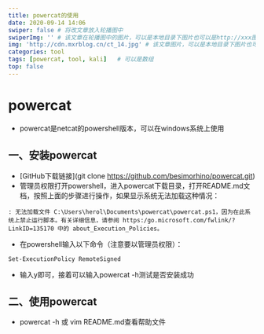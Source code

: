 ```yaml
---
title: powercat的使用
date: 2020-09-14 14:06
swiper: false # 将改文章放入轮播图中
swiperImg: '' # 该文章在轮播图中的图片，可以是本地目录下图片也可以是http://xxx图片
img: 'http://cdn.mxrblog.cn/ct_14.jpg' # 该文章图片，可以是本地目录下图片也可以是http://xxx图片
categories: tool
tags: [powercat, tool, kali]   # 可以是数组
top: false
---
```


# powercat

- powercat是netcat的powershell版本，可以在windows系统上使用

## 一、安装powercat

- [GitHub下载链接](git clone https://github.com/besimorhino/powercat.git)
- 管理员权限打开powershell，进入powercat下载目录，打开README.md文档，按照上面的步骤进行操作，如果显示系统无法加载这种情况：

<!--more-->
```
: 无法加载文件 C:\Users\herol\Documents\powercat\powercat.ps1，因为在此系统上禁止运行脚本。有关详细信息，请参阅 https:/go.microsoft.com/fwlink/?LinkID=135170 中的 about_Execution_Policies。
```

- 在powershell输入以下命令（注意要以管理员权限）：

```
Set-ExecutionPolicy RemoteSigned
```

- 输入y即可，接着可以输入powercat -h测试是否安装成功



## 二、使用powercat

- powercat -h 或 vim README.md查看帮助文件 



